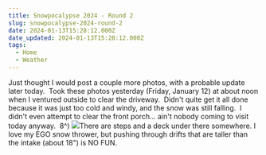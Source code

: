```yaml
---
title: Snowpocalypse 2024 - Round 2
slug: snowpocalypse-2024-round-2
date: 2024-01-13T15:28:12.000Z
date_updated: 2024-01-13T15:28:12.000Z
tags: 
  - Home
  - Weather
---
```


Just thought I would post a couple more photos, with a probable update later today.  Took these photos yesterday (Friday, January 12) at about noon when I ventured outside to clear the driveway.  Didn't quite get it all done because it was just too cold and windy, and the snow was still falling.  I didn't even attempt to clear the front porch... ain't nobody coming to visit today anyway.  8^)
![](__GHOST_URL__/content/images/2024/01/IMG_1552.png)There are steps and a deck under there somewhere.
I love my EGO snow thrower, but pushing through drifts that are taller than the intake (about 18") is NO FUN.  
